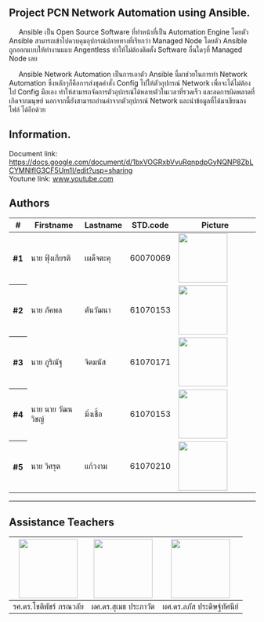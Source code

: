 Project PCN Network Automation using Ansible.  
---
&nbsp;&nbsp;&nbsp;&nbsp;&nbsp;Ansible เป็น Open Source Software ที่ทำหน้าที่เป็น Automation Engine โดยตัว Ansible สามารถเข้าไปควบคุมอุปกรณ์ปลายทางที่เรียกว่า Managed Node โดยตัว
Ansible ถูกออกแบบให้ทำงานแแบ Angentless ทำให้ไม่ต้องติดตั้ง Software อื่นใดๆที่ Managed Node เลย

&nbsp;&nbsp;&nbsp;&nbsp;&nbsp;Ansible Network Automation เป็นการเอาตัว Ansible นี้มาช่วยในการทำ Network Automation ซึ่งหลักๆก็คือการส่งชุดคำสั่ง Config ไปให้ตัวอุปกรณ์ Network เพื่อจะได้ไม่ต้องไป Config มือเอง ทำให้สามารถจัดการตัวอุปกรณ์ได้หลายตัวในเวลาที่รวดเร็ว และลดการผิดพลาดที่เกิดจากมนุษย์ นอกจากนี้ยังสามารถอ่านค่าจากตัวอุปกรณ์ Network และนำข้อมูลที่ได้มาเขียนลงไฟล์ ได้อีกด้วย

Information. 
---
Document link: https://docs.google.com/document/d/1bxVOGRxbVvuRqnpdpGyNQNP8ZbLCYMNlfIG3CF5Um1I/edit?usp=sharing  
Youtune link: www.youtube.com  

Authors 
---
<table cellspacing="0"><thead>
<th scope="col">#</th>
<th scope="col">Firstname</th>
<th scope="col">Lastname</th>
<!-- Language currently disabled: GitHub returns 'Shell' for most users <th scope="col">Language</th> -->
<th scope="col">STD.code</th>
<th scope="col" width="150">Picture</th>
</thead><tbody>
<tr>  <th scope="row">#1</th>  <td> นาย ฟุ้งเกียรติ</td>  <td>เผด็จตะคุ</td> <td>60070069</td>  <td><img width="100" height="100" src="https://scontent.fbkk22-4.fna.fbcdn.net/v/t1.0-9/75392681_2784770338252567_5489999090928320512_n.jpg?_nc_cat=109&_nc_sid=7aed08&_nc_eui2=AeHrnhMjGOhc6qtvOk9-YOSYzxmYQsTcVpPPGZhCxNxWk9A9lAzRioID37EDlLi0IRfY7ywuH8T8LwOqw6SBEH6e&_nc_oc=AQmPGGIHvfFVmHyGzakm_GCL_ZxLM6rFigUw-LIyN39LdG7fSIla8OGyjdNn6BK8V-I&_nc_ht=scontent.fbkk22-4.fna&oh=323c3d902d78d32d6c6de2b6d1482290&oe=5EE793F0"></td></tr>
  <tr>  <th scope="row">#2</th>  <td> นาย ภัคพล</td>  <td>ตันวัฒนา</td> <td>61070153</td>  <td><img width="100" height="100" src="https://scontent.fbkk22-4.fna.fbcdn.net/v/t1.0-9/15037210_584062761785106_4397154544504754833_n.jpg?_nc_cat=111&_nc_sid=85a577&_nc_eui2=AeHeL6ZYFQy7OuD_vadTohR-qb_pVpCYl96pv-lWkJiX3jxSVpkKU_JqfSjgQQA4U2wmZR-IsjEfJ674RWH-De7l&_nc_oc=AQl_GfCWPk-bPY92QvpC4jVbGHNynX2P2XeFHYjs2GqmDmqVehncqnWpyAb2FCdot8E&_nc_ht=scontent.fbkk22-4.fna&oh=37c7b475c33185cb290f9cc2203d17ea&oe=5EE7F329"></td></tr>
  <tr>  <th scope="row">#3</th>  <td> นาย ภูริณัฐ</td>  <td>จิตมนัส</td> <td>61070171</td>  <td><img width="100" height="100" src="https://scontent.fbkk22-2.fna.fbcdn.net/v/t1.0-9/38448264_1956734931038221_3840491221290057728_n.jpg?_nc_cat=107&_nc_sid=85a577&_nc_eui2=AeHXKUPTDLeRhvsFgvDuZuhoZfNuXO7Hkjhl825c7seSOCQt9cuS5FKYuMMQwrRCXkQ7aLIF0MgMD7ms4-HEVNtJ&_nc_oc=AQlab0qg1GYQFy9J8SX5IcYyVv9F686aQbnrRB6Sqq53lojQo1HgwWT8vz55t00mjnY&_nc_ht=scontent.fbkk22-2.fna&oh=c357c71cecc50dc750bbf581583cac1e&oe=5EE879E4"></td></tr>
  <tr>  <th scope="row">#4</th>  <td> นาย นาย วัฒนวิชญ์</td>  <td>มิ่งเชื้อ</td> <td>61070153</td>  <td><img width="100" height="100" src="https://scontent.fbkk22-4.fna.fbcdn.net/v/t1.0-9/75439242_2349027521893036_2721607280964403200_n.jpg?_nc_cat=111&_nc_sid=7aed08&_nc_eui2=AeFO0VYfA6sM6JALoJ0juPOkPFbGoWze_ds8VsahbN7921fhqi6B_CvFYXuN0I7v8GERcx3Qf36oIhvEPVlEIiHE&_nc_oc=AQm-meVzu5h084tQ_0AlJoCV96lJwh_EU2RQtjzpcBDyuDMhBoTpwFTm_ctRhp-Xszc&_nc_ht=scontent.fbkk22-4.fna&oh=4e016a2be836ea6199f16fbfbf623d6d&oe=5EE8CC55"></td></tr>
  <tr>  <th scope="row">#5</th>  <td> นาย วิศรุต</td>  <td>แก้วงาม</td> <td>61070210</td>  <td><img width="100" height="100" src="https://scontent.fbkk22-2.fna.fbcdn.net/v/t31.0-8/p960x960/22424170_1475444652532736_7000814947367213850_o.jpg?_nc_cat=105&_nc_sid=85a577&_nc_eui2=AeHcCiwqJlQg8ql8yPr4WGFoXegJgGbZ1Rpd6AmAZtnVGu5qAsMh4PnPLjo1mkBdKLL3rCqOzMZoZGO7AJUsLL_F&_nc_oc=AQkNfBGSrMsfvd2pmI2iTQ-XwJYguEJ_NSqk0jvbSXyv67zflqgtsdoMRwWQ7Gsk9pM&_nc_ht=scontent.fbkk22-2.fna&_nc_tp=6&oh=ca152602ef2dae19cb13d7307e51207a&oe=5EE6D354"></td></tr>
</tbody></table>

---
## Assistance Teachers
|<img src="https://www.it.kmitl.ac.th/wp-content/uploads/2017/12/Chotipat-300x300.jpg" width="120" height="120"></a>|<img src="https://www.it.kmitl.ac.th/wp-content/uploads/2017/12/Sumet-300x300.jpg" width="120" height="120"></a>|<img src="https://www.it.kmitl.ac.th/wp-content/uploads/2018/03/Lapas-300x300.jpg" width="120" height="120"></a>|
|:---------------------:|:---------------------:|:---------------------:|
|รศ.ดร.โชติพัชร์ ภรณวลัย     |ผศ.ดร.สุเมธ ประภาวัต |ผศ.ดร.ลภัส ประดิษฐ์ทัศนีย์ |
